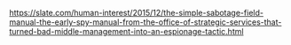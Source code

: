 https://slate.com/human-interest/2015/12/the-simple-sabotage-field-manual-the-early-spy-manual-from-the-office-of-strategic-services-that-turned-bad-middle-management-into-an-espionage-tactic.html
